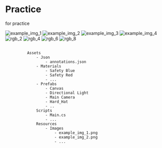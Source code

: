 # Practice
for practice

![example_img_1](https://user-images.githubusercontent.com/60085341/186874565-159114cb-c794-43ee-88d0-68618f50a520.png)
![example_img_2](https://user-images.githubusercontent.com/60085341/186874612-c253f70f-aeba-4aa4-9678-c7264e4235b0.png)
![example_img_3](https://user-images.githubusercontent.com/60085341/186874659-4ee37733-f852-4064-ad86-272f0643721c.png)
![example_img_4](https://user-images.githubusercontent.com/60085341/186874697-f2880d80-3210-43ba-932f-5f0e40815a33.png)
![rgb_2](https://user-images.githubusercontent.com/60085341/186875361-1ffe0466-93a9-4515-8545-7eb6df622f2e.png)
![rgb_4](https://user-images.githubusercontent.com/60085341/186875393-c9cf3e14-b701-4f8a-b230-ac58f98d1753.png)
![rgb_6](https://user-images.githubusercontent.com/60085341/186875415-4f7f31c6-fda2-4d09-9198-53bbba1dc78f.png)
![rgb_8](https://user-images.githubusercontent.com/60085341/186875434-7e073a70-bd76-4b43-a280-eecbbbde0114.png)

<figure>
	<pre>
	<code>
	Assets
		- Json 
			- annotations.json
		- Materials
			- Safety Blue
			- Safety Red
			- ...
		- Prefabs
			- Canvas
			- Directional Light
			- Main Camera
			- Hard_Hat
			- ..
		Scripts
			- Main.cs
			- ...
		Resources
			- Images
				- example_img_1.png
				- example_img_2.png
				- ...           
	</code>
	</pre>
</figure>
